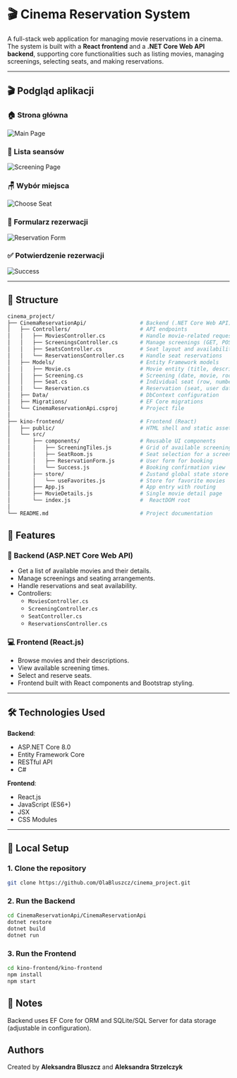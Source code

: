 # 🎬 Cinema Reservation System

A full-stack web application for managing movie reservations in a cinema. The system is built with a **React frontend** and a **.NET Core Web API backend**, supporting core functionalities such as listing movies, managing screenings, selecting seats, and making reservations.

---

## 🎬 Podgląd aplikacji

### 🏠 Strona główna
![Main Page](public/screenshots/main_page.png)

### 📅 Lista seansów
![Screening Page](public/screenshots/screening_page.png)

### 🪑 Wybór miejsca
![Choose Seat](public/screenshots/choose_seat.png)

### 🎫 Formularz rezerwacji
![Reservation Form](public/screenshots/reservation_form.png)

### ✅ Potwierdzenie rezerwacji
![Success](public/screenshots/succes_reservation.png)

---

## 📂 Structure
```bash
cinema_project/
├── CinemaReservationApi/                 # Backend (.NET Core Web API)
│   ├── Controllers/                      # API endpoints
│   │   ├── MoviesController.cs           # Handle movie-related requests
│   │   ├── ScreeningsController.cs       # Manage screenings (GET, POST)
│   │   ├── SeatsController.cs            # Seat layout and availability
│   │   └── ReservationsController.cs     # Handle seat reservations
│   ├── Models/                           # Entity Framework models
│   │   ├── Movie.cs                      # Movie entity (title, description)
│   │   ├── Screening.cs                  # Screening (date, movie, room)
│   │   ├── Seat.cs                       # Individual seat (row, number)
│   │   └── Reservation.cs                # Reservation (seat, user data)
│   ├── Data/                             # DbContext configuration
│   ├── Migrations/                       # EF Core migrations
│   └── CinemaReservationApi.csproj       # Project file
│
├── kino-frontend/                        # Frontend (React)
│   ├── public/                           # HTML shell and static assets
│   └── src/
│       ├── components/                   # Reusable UI components
│       │   ├── ScreeningTiles.js         # Grid of available screenings
│       │   ├── SeatRoom.js               # Seat selection for a screening
│       │   ├── ReservationForm.js        # User form for booking
│       │   └── Success.js                # Booking confirmation view
│       ├── store/                        # Zustand global state store
│       │   └── useFavorites.js           # Store for favorite movies
│       ├── App.js                        # App entry with routing
│       ├── MovieDetails.js               # Single movie detail page
│       └── index.js                      #  ReactDOM root
│
└── README.md                             # Project documentation
```

## 🚀 Features

### 🎥 Backend (ASP.NET Core Web API)

- Get a list of available movies and their details.
- Manage screenings and seating arrangements.
- Handle reservations and seat availability.
- Controllers:
  - `MoviesController.cs`
  - `ScreeningController.cs`
  - `SeatController.cs`
  - `ReservationsController.cs`

### 💻 Frontend (React.js)

- Browse movies and their descriptions.
- View available screening times.
- Select and reserve seats.
- Frontend built with React components and Bootstrap styling.

---

## 🛠️ Technologies Used

**Backend**:
- ASP.NET Core 8.0
- Entity Framework Core
- RESTful API
- C#

**Frontend**:
- React.js
- JavaScript (ES6+)
- JSX
- CSS Modules

---

## 🧪 Local Setup

### 1. Clone the repository
```bash
git clone https://github.com/OlaBluszcz/cinema_project.git
```

### 2. Run the Backend
```bash
cd CinemaReservationApi/CinemaReservationApi
dotnet restore
dotnet build
dotnet run
```
### 3. Run the Frontend
```bash
cd kino-frontend/kino-frontend
npm install
npm start
```



## 📌 Notes

Backend uses EF Core for ORM and SQLite/SQL Server for data storage (adjustable in configuration).

## Authors

Created by **Aleksandra Bluszcz** and **Aleksandra Strzelczyk**

 


